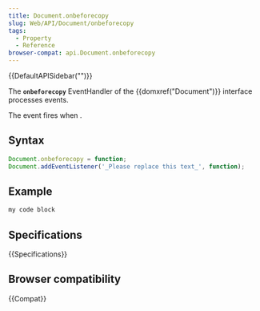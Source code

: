 ```yaml
---
title: Document.onbeforecopy
slug: Web/API/Document/onbeforecopy
tags:
  - Property
  - Reference
browser-compat: api.Document.onbeforecopy
---
```

{{DefaultAPISidebar("")}}

The **`onbeforecopy`** EventHandler of the {{domxref("Document")}} interface processes  events.

The  event fires when .

## Syntax

```js
Document.onbeforecopy = function;
Document.addEventListener('_Please replace this text_', function);
```

## Example

```js
my code block
```

## Specifications

{{Specifications}}

## Browser compatibility

{{Compat}}


